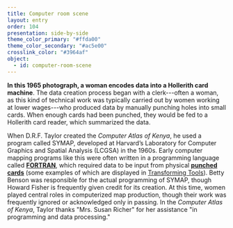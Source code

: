 ```yaml
---
title: Computer room scene
layout: entry
order: 104
presentation: side-by-side
theme_color_primary: "#ffda00"
theme_color_secondary: "#ac5e00"
crosslink_color: "#3964af"
object:
  - id: computer-room-scene
---
```


**In this 1965 photograph, a woman encodes data into a Hollerith card machine**. The data creation process began with a clerk---often a woman, as this kind of technical work was typically carried out by women working at lower wages---who produced data by manually punching holes into small cards. When enough cards had been punched, they would be fed to a Hollerith card reader, which summarized the data.

When D.R.F. Taylor created the *Computer Atlas of Kenya*, he used a program called SYMAP, developed at Harvard’s Laboratory for Computer Graphics and Spatial Analysis (LCGSA) in the 1960s. Early computer mapping programs like this were often written in a programming language called **<a class="gloss" target="blank" href="../../../glossary/">FORTRAN</a>**, which required data to be input from physical **<a class="gloss" target="blank" href="../../../glossary/">punched cards</a>** (some examples of which are displayed in <a class="crosslink" href="../../04-transforming-tools/">Transforming Tools</a>). Betty Benson was responsible for the actual programming of SYMAP, though Howard Fisher is frequently given credit for its creation. At this time, women played central roles in computerized map production, though their work was frequently ignored or acknowledged only in passing. In the *Computer Atlas of Kenya*, Taylor thanks "Mrs. Susan Richer" for her assistance "in programming and data processing."